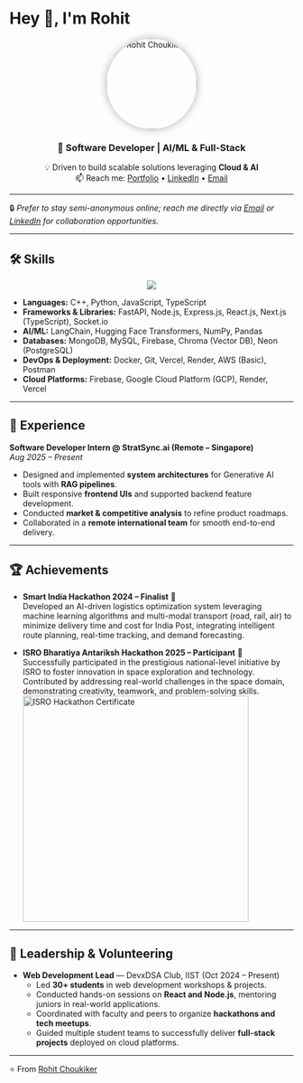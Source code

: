 # Hey 👋, I'm Rohit  

<p align="center">
  <img src="https://www.rohitchoukiker.me/circle_profile.png" alt="Rohit Choukiker" width="160" style="border-radius:50%; box-shadow: 0px 0px 15px rgba(0,0,0,0.3);" />
</p>

<h3 align="center">
🚀 <b>Software Developer | AI/ML & Full-Stack</b>  
</h3>

<p align="center">
💡 Driven to build scalable solutions leveraging <b>Cloud & AI</b> <br/>
📫 Reach me: 
<a href="https://www.rohitchoukiker.me/">Portfolio</a> • 
<a href="https://www.linkedin.com/in/rohit-choukiker">LinkedIn</a> • 
<a href="mailto:airohit@protonmail.com">Email</a>
</p>

---

 🔒 *Prefer to stay semi-anonymous online; reach me directly via [Email](mailto:airohit@protonmail.com) or [LinkedIn](https://www.linkedin.com/in/rohit-choukiker) for collaboration opportunities.*

---

## 🛠️ Skills  

<p align="center">
  <img src="https://skillicons.dev/icons?i=python,ts,react,nodejs,express,firebase,mysql,docker,git,gcp" />
</p>  

- **Languages:** C++, Python, JavaScript, TypeScript  
- **Frameworks & Libraries:** FastAPI, Node.js, Express.js, React.js, Next.js (TypeScript), Socket.io  
- **AI/ML:** LangChain, Hugging Face Transformers, NumPy, Pandas  
- **Databases:** MongoDB, MySQL, Firebase, Chroma (Vector DB), Neon (PostgreSQL)  
- **DevOps & Deployment:** Docker, Git, Vercel, Render, AWS (Basic), Postman  
- **Cloud Platforms:** Firebase, Google Cloud Platform (GCP), Render, Vercel  

---

## 💼 Experience  

**Software Developer Intern @ StratSync.ai (Remote – Singapore)**  
*Aug 2025 – Present*  
- Designed and implemented **system architectures** for Generative AI tools with **RAG pipelines**.  
- Built responsive **frontend UIs** and supported backend feature development.  
- Conducted **market & competitive analysis** to refine product roadmaps.  
- Collaborated in a **remote international team** for smooth end-to-end delivery.  

---

## 🏆 Achievements  

- **Smart India Hackathon 2024 – Finalist** 🏅  
  Developed an AI-driven logistics optimization system leveraging machine learning algorithms and multi-modal transport (road, rail, air) to minimize delivery   time and cost for India Post, integrating intelligent route planning, real-time tracking, and demand forecasting.
  <a src="https://alumniapi.mic.gov.in/api/certificatess/14878/62725" width="400px" alt="SIH Certificate"/>


- **ISRO Bharatiya Antariksh Hackathon 2025 – Participant** 🚀  
  Successfully participated in the prestigious national-level initiative by ISRO to foster innovation in space exploration and technology.  
  Contributed by addressing real-world challenges in the space domain, demonstrating creativity, teamwork, and problem-solving skills.  
  <img src="https://alumniapi.mic.gov.in/api/certificatess/14878/62725" width="400px" alt="ISRO Hackathon Certificate"/>
---

## 🌟 Leadership & Volunteering  

- **Web Development Lead** — DevxDSA Club, IIST (Oct 2024 – Present)  
  - Led **30+ students** in web development workshops & projects.  
  - Conducted hands-on sessions on **React and Node.js**, mentoring juniors in real-world applications.  
  - Coordinated with faculty and peers to organize **hackathons and tech meetups**.  
  - Guided multiple student teams to successfully deliver **full-stack projects** deployed on cloud platforms.  

---

<p align="left">⭐️ From <a href="https://github.com/RohitChoukiker">Rohit Choukiker</a></p>

